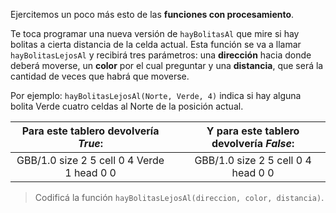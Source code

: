 Ejercitemos un poco más esto de las **funciones con procesamiento**.

Te toca programar una nueva versión de `hayBolitasAl` que mire si hay bolitas a cierta distancia de la celda actual. Esta función se va a llamar `hayBolitasLejosAl` y recibirá tres parámetros: una **dirección** hacia donde deberá moverse, un **color** por el cual preguntar y una **distancia**, que será la cantidad de veces que habrá que moverse.

Por ejemplo: `hayBolitasLejosAl(Norte, Verde, 4)` indica si hay alguna bolita Verde cuatro celdas al Norte de la posición actual.

<table class= "table" style="width:100%">
  <thead>
  <tr>
    <th style="text-align: center">Para este tablero devolvería <em>True</em>:</th>
    <th style="text-align: center"></th> 
    <th style="text-align: center">Y para este tablero devolvería <em>False</em>:</th>
  </tr>
  </thead>
  <tbody>
  <tr>
    <td style="text-align: center">  
      <gs-board>
       GBB/1.0
       size 2 5
       cell 0 4 Verde 1
       head 0 0
      <gs-board>
    </td>
    <td style="text-align: center"></td> 
    <td style="text-align: center">
      <gs-board>
       GBB/1.0
       size 2 5
       cell 0 4
       head 0 0
      <gs-board>
    </td>
  </tr>
  <tbody>
</table>

> Codificá la función `hayBolitasLejosAl(direccion, color, distancia)`.